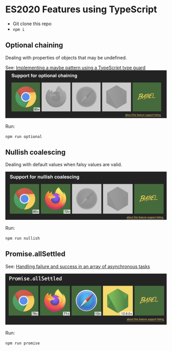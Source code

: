 # ES2020 Features using TypeScript

* Git clone this repo
* `npm i`

## Optional chaining

Dealing with properties of objects that may be undefined.

See: [Implementing a maybe pattern using a TypeScript type guard](https://www.joshwulf.com/blog/2019/02/typescript-maybe/)
![](img/optional-chaining.png)

Run:

`npm run optional`

## Nullish coalescing

Dealing with default values when falsy values are valid.

![](img/nullish-coalescing.png)

Run:

`npm run nullish`

## Promise.allSettled

See: [Handling failure and success in an array of asynchronous tasks](https://www.joshwulf.com/blog/2020/03/array-async-failure/)

![](img/promise-allSettled.png)

Run:

`npm run promise`